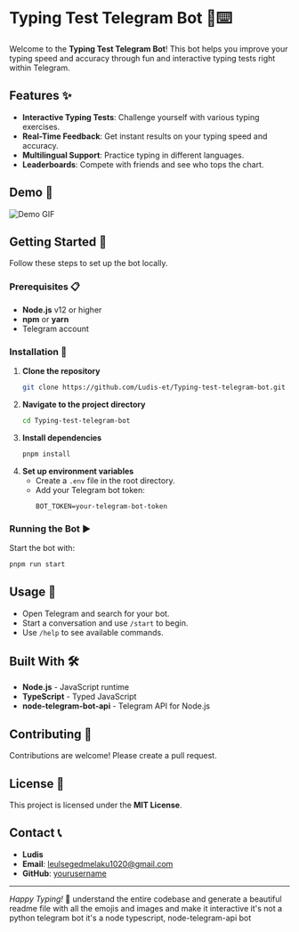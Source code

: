# Typing Test Telegram Bot 📱⌨️


Welcome to the **Typing Test Telegram Bot**! This bot helps you improve your typing speed and accuracy through fun and interactive typing tests right within Telegram.

## Features ✨

- **Interactive Typing Tests**: Challenge yourself with various typing exercises.
- **Real-Time Feedback**: Get instant results on your typing speed and accuracy.
- **Multilingual Support**: Practice typing in different languages.
- **Leaderboards**: Compete with friends and see who tops the chart.

## Demo 🎥

![Demo GIF](https://your-image-url.com/demo.gif)

## Getting Started 🚀

Follow these steps to set up the bot locally.

### Prerequisites 📋

- **Node.js** v12 or higher
- **npm** or **yarn**
- Telegram account

### Installation 🔧

1. **Clone the repository**
    ```bash
    git clone https://github.com/Ludis-et/Typing-test-telegram-bot.git
    ```
2. **Navigate to the project directory**
    ```bash
    cd Typing-test-telegram-bot
    ```
3. **Install dependencies**
    ```bash
    pnpm install
    ```
4. **Set up environment variables**
    - Create a `.env` file in the root directory.
    - Add your Telegram bot token:
      ```env
      BOT_TOKEN=your-telegram-bot-token
      ```

### Running the Bot ▶️

Start the bot with:

```bash
pnpm run start
```

## Usage 📖

- Open Telegram and search for your bot.
- Start a conversation and use `/start` to begin.
- Use `/help` to see available commands.

## Built With 🛠️

- **Node.js** - JavaScript runtime
- **TypeScript** - Typed JavaScript
- **node-telegram-bot-api** - Telegram API for Node.js

## Contributing 🤝

Contributions are welcome! Please create a pull request.

## License 📄

This project is licensed under the **MIT License**.

## Contact 📞

- **Ludis**
- **Email**: leulsegedmelaku1020@gmail.com
- **GitHub**: [yourusername](https://github.com/ludis-et)

---

*Happy Typing!* 🌟
understand the entire codebase and generate a beautiful readme file with all the emojis and images and make it interactive it's not a python telegram bot it's a node typescript, node-telegram-api bot 